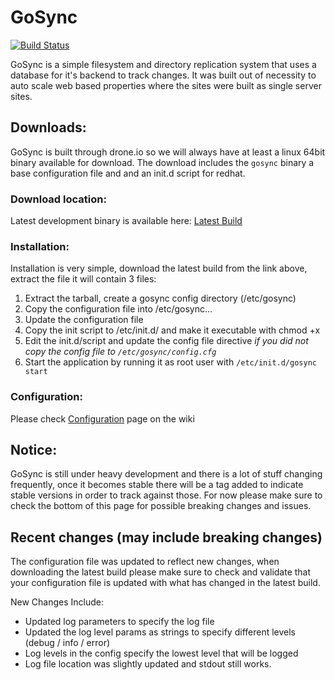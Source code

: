 # GoSync

[![Build Status](https://drone.io/github.com/Nitecon/gosync/status.png)](https://drone.io/github.com/Nitecon/gosync/latest)

GoSync is a simple filesystem and directory replication system that uses a database for it's backend to track changes.
It was built out of necessity to auto scale web based properties where the sites were built as single server sites.

## Downloads:

  GoSync is built through drone.io so we will always have at least a linux 64bit binary available for download.  The 
  download includes the `gosync` binary a base configuration file and and an init.d script for redhat.

### Download location:
 Latest development binary is available here: [Latest Build](https://s3.amazonaws.com/nitecon-builds/gosync/latest/latest.tar.gz)
 
### Installation:
 Installation is very simple, download the latest build from the link above, extract the file it will contain 3 files:
 1. Extract the tarball, create a gosync config directory (/etc/gosync)
 2. Copy the configuration file into /etc/gosync... 
 3. Update the configuration file
 4. Copy the init script to /etc/init.d/ and make it executable with chmod +x 
 5. Edit the init.d/script and update the config file directive *if you did not copy the config file to `/etc/gosync/config.cfg`*
 6. Start the application by running it as root user with `/etc/init.d/gosync start`
 
### Configuration:
 Please check [Configuration](https://github.com/Nitecon/gosync/wiki/Configuration) page on the wiki

## Notice:
 GoSync is still under heavy development and there is a lot of stuff changing frequently, once it becomes stable there
 will be a tag added to indicate stable versions in order to track against those.  For now please make sure to check
 the bottom of this page for possible breaking changes and issues.
 
## Recent changes (may include breaking changes)
The configuration file was updated to reflect new changes, when downloading the latest build please make sure to
check and validate that your configuration file is updated with what has changed in the latest build.

New Changes Include:
- Updated log parameters to specify the log file
- Updated the log level params as strings to specify different levels (debug / info / error)
- Log levels in the config specify the lowest level that will be logged
- Log file location was slightly updated and stdout still works.